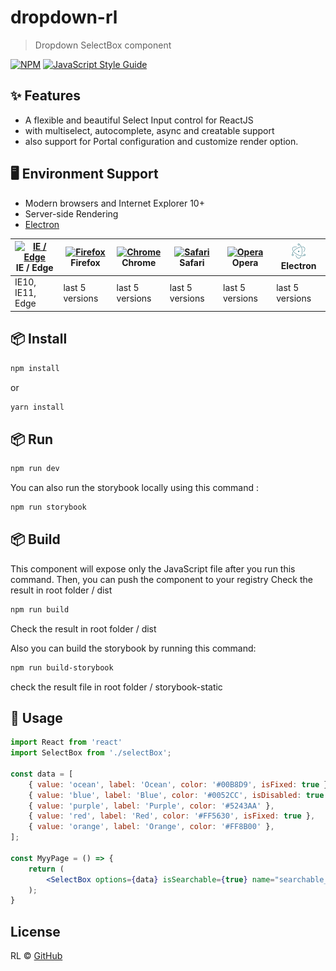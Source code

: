 # dropdown-rl

> Dropdown SelectBox component

[![NPM](https://img.shields.io/npm/v/atic-react-web.svg)](https://www.npmjs.com/package/dropdown-rl) [![JavaScript Style Guide](https://img.shields.io/badge/code_style-standard-brightgreen.svg)](https://standardjs.com)

## ✨ Features

- A flexible and beautiful Select Input control for ReactJS 
- with multiselect, autocomplete, async and creatable support
- also support for Portal configuration and customize render option.

## 🖥 Environment Support

* Modern browsers and Internet Explorer 10+
* Server-side Rendering
* [Electron](http://electron.atom.io/)

| [<img src="https://raw.githubusercontent.com/alrra/browser-logos/master/src/edge/edge_48x48.png" alt="IE / Edge" width="24px" height="24px" />](http://godban.github.io/browsers-support-badges/)</br>IE / Edge | [<img src="https://raw.githubusercontent.com/alrra/browser-logos/master/src/firefox/firefox_48x48.png" alt="Firefox" width="24px" height="24px" />](http://godban.github.io/browsers-support-badges/)</br>Firefox | [<img src="https://raw.githubusercontent.com/alrra/browser-logos/master/src/chrome/chrome_48x48.png" alt="Chrome" width="24px" height="24px" />](http://godban.github.io/browsers-support-badges/)</br>Chrome | [<img src="https://raw.githubusercontent.com/alrra/browser-logos/master/src/safari/safari_48x48.png" alt="Safari" width="24px" height="24px" />](http://godban.github.io/browsers-support-badges/)</br>Safari | [<img src="https://raw.githubusercontent.com/alrra/browser-logos/master/src/opera/opera_48x48.png" alt="Opera" width="24px" height="24px" />](http://godban.github.io/browsers-support-badges/)</br>Opera | [<img src="https://raw.githubusercontent.com/alrra/browser-logos/master/src/electron/electron_48x48.png" alt="Electron" width="24px" height="24px" />](http://godban.github.io/browsers-support-badges/)</br>Electron |
| --------- | --------- | --------- | --------- | --------- | --------- |
| IE10, IE11, Edge| last 5 versions| last 5 versions| last 5 versions| last 5 versions| last 5 versions

## 📦 Install

```bash
npm install
```
or
```bash
yarn install
```

## 📦 Run
```bash
npm run dev
```
You can also run the storybook locally using this command :
```bash
npm run storybook
```

## 📦 Build 
This component will expose only the JavaScript file after you run this command. Then, you can push the component to your registry
Check the result in root folder / dist
```bash
npm run build
```
Check the result in root folder / dist


Also you can build the storybook by running this command:
```bash
npm run build-storybook
```
check the result file in root folder / storybook-static

## 🔨 Usage

```jsx
import React from 'react'
import SelectBox from './selectBox';

const data = [
    { value: 'ocean', label: 'Ocean', color: '#00B8D9', isFixed: true },
    { value: 'blue', label: 'Blue', color: '#0052CC', isDisabled: true },
    { value: 'purple', label: 'Purple', color: '#5243AA' },
    { value: 'red', label: 'Red', color: '#FF5630', isFixed: true },
    { value: 'orange', label: 'Orange', color: '#FF8B00' },
];

const MyyPage = () => {
    return (
        <SelectBox options={data} isSearchable={true} name="searchable_feature" />
    );
}
```

## License

RL © [GitHub](https://github.com/rizkylazuardi)
